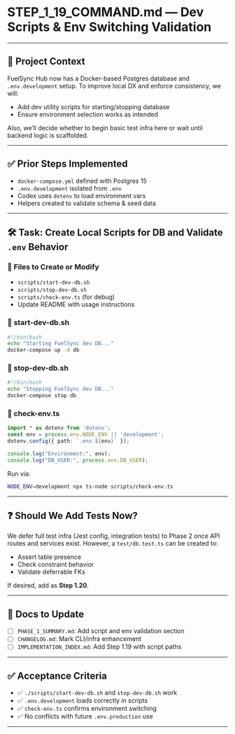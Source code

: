 # STEP\_1\_19\_COMMAND.md — Dev Scripts & Env Switching Validation

---

## 🧠 Project Context

FuelSync Hub now has a Docker-based Postgres database and `.env.development` setup. To improve local DX and enforce consistency, we will:

* Add dev utility scripts for starting/stopping database
* Ensure environment selection works as intended

Also, we’ll decide whether to begin basic test infra here or wait until backend logic is scaffolded.

---

## ✅ Prior Steps Implemented

* `docker-compose.yml` defined with Postgres 15
* `.env.development` isolated from `.env`
* Codex uses `dotenv` to load environment vars
* Helpers created to validate schema & seed data

---

## 🛠 Task: Create Local Scripts for DB and Validate `.env` Behavior

### 📂 Files to Create or Modify

* `scripts/start-dev-db.sh`
* `scripts/stop-dev-db.sh`
* `scripts/check-env.ts` (for debug)
* Update README with usage instructions

### 📜 start-dev-db.sh

```bash
#!/bin/bash
echo "Starting FuelSync dev DB..."
docker-compose up -d db
```

### 📜 stop-dev-db.sh

```bash
#!/bin/bash
echo "Stopping FuelSync dev DB..."
docker-compose stop db
```

### 🧪 check-env.ts

```ts
import * as dotenv from 'dotenv';
const env = process.env.NODE_ENV || 'development';
dotenv.config({ path: `.env.${env}` });

console.log("Environment:", env);
console.log("DB_USER:", process.env.DB_USER);
```

Run via:

```bash
NODE_ENV=development npx ts-node scripts/check-env.ts
```

---

## ❓ Should We Add Tests Now?

We defer full test infra (Jest config, integration tests) to Phase 2 once API routes and services exist. However, a `test/db.test.ts` can be created to:

* Assert table presence
* Check constraint behavior
* Validate deferrable FKs

If desired, add as **Step 1.20**.

---

## 📓 Docs to Update

* [ ] `PHASE_1_SUMMARY.md`: Add script and env validation section
* [ ] `CHANGELOG.md`: Mark CLI/infra enhancement
* [ ] `IMPLEMENTATION_INDEX.md`: Add Step 1.19 with script paths

---

## ✅ Acceptance Criteria

* ✅ `./scripts/start-dev-db.sh` and `stop-dev-db.sh` work
* ✅ `.env.development` loads correctly in scripts
* ✅ `check-env.ts` confirms environment switching
* ✅ No conflicts with future `.env.production` use

---
